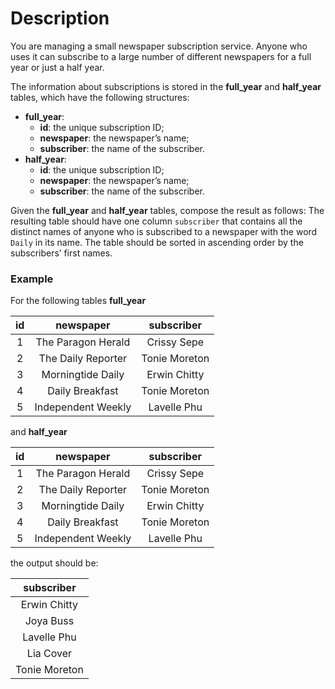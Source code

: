 # Description

You are managing a small newspaper subscription service. Anyone who uses it can subscribe to a large number of different newspapers for a full year or just a half year.

The information about subscriptions is stored in the **full_year** and **half_year** tables, which have the following structures:

- **full_year**:
    - **id**: the unique subscription ID;
    - **newspaper**: the newspaper’s name;
    - **subscriber**: the name of the subscriber.
- **half_year**:
    - **id**: the unique subscription ID;
    - **newspaper**: the newspaper’s name;
    - **subscriber**: the name of the subscriber.

Given the **full_year** and **half_year** tables, compose the result as follows: The resulting table should have one column `subscriber` that contains all the distinct names of anyone who is subscribed to a newspaper with the word `Daily` in its name. The table should be sorted in ascending order by the subscribers’ first names.

### Example

For the following tables **full_year**

| **id** |    **newspaper**   | **subscriber** |
|:------:|:------------------:|:--------------:|
|    1   | The Paragon Herald |   Crissy Sepe  |
|    2   | The Daily Reporter |  Tonie Moreton |
|    3   |  Morningtide Daily |  Erwin Chitty  |
|    4   |   Daily Breakfast  |  Tonie Moreton |
|    5   | Independent Weekly |   Lavelle Phu  |

and **half_year**

| **id** |    **newspaper**   | **subscriber** |
|:------:|:------------------:|:--------------:|
|    1   | The Paragon Herald |   Crissy Sepe  |
|    2   | The Daily Reporter |  Tonie Moreton |
|    3   |  Morningtide Daily |  Erwin Chitty  |
|    4   |   Daily Breakfast  |  Tonie Moreton |
|    5   | Independent Weekly |   Lavelle Phu  |

the output should be:

| **subscriber** |
|:--------------:|
|  Erwin Chitty  |
|    Joya Buss   |
|   Lavelle Phu  |
|    Lia Cover   |
|  Tonie Moreton |